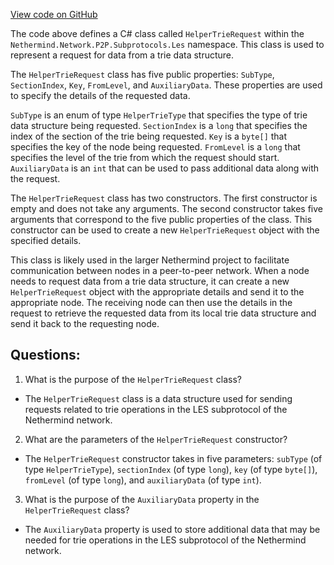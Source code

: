 [View code on GitHub](https://github.com/NethermindEth/nethermind/src/Nethermind/Nethermind.Network/P2P/Subprotocols/Les/HelperTrieRequest.cs)

The code above defines a C# class called `HelperTrieRequest` within the `Nethermind.Network.P2P.Subprotocols.Les` namespace. This class is used to represent a request for data from a trie data structure. 

The `HelperTrieRequest` class has five public properties: `SubType`, `SectionIndex`, `Key`, `FromLevel`, and `AuxiliaryData`. These properties are used to specify the details of the requested data. 

`SubType` is an enum of type `HelperTrieType` that specifies the type of trie data structure being requested. `SectionIndex` is a `long` that specifies the index of the section of the trie being requested. `Key` is a `byte[]` that specifies the key of the node being requested. `FromLevel` is a `long` that specifies the level of the trie from which the request should start. `AuxiliaryData` is an `int` that can be used to pass additional data along with the request.

The `HelperTrieRequest` class has two constructors. The first constructor is empty and does not take any arguments. The second constructor takes five arguments that correspond to the five public properties of the class. This constructor can be used to create a new `HelperTrieRequest` object with the specified details.

This class is likely used in the larger Nethermind project to facilitate communication between nodes in a peer-to-peer network. When a node needs to request data from a trie data structure, it can create a new `HelperTrieRequest` object with the appropriate details and send it to the appropriate node. The receiving node can then use the details in the request to retrieve the requested data from its local trie data structure and send it back to the requesting node.
## Questions: 
 1. What is the purpose of the `HelperTrieRequest` class?
- The `HelperTrieRequest` class is a data structure used for sending requests related to trie operations in the LES subprotocol of the Nethermind network.

2. What are the parameters of the `HelperTrieRequest` constructor?
- The `HelperTrieRequest` constructor takes in five parameters: `subType` (of type `HelperTrieType`), `sectionIndex` (of type `long`), `key` (of type `byte[]`), `fromLevel` (of type `long`), and `auxiliaryData` (of type `int`).

3. What is the purpose of the `AuxiliaryData` property in the `HelperTrieRequest` class?
- The `AuxiliaryData` property is used to store additional data that may be needed for trie operations in the LES subprotocol of the Nethermind network.